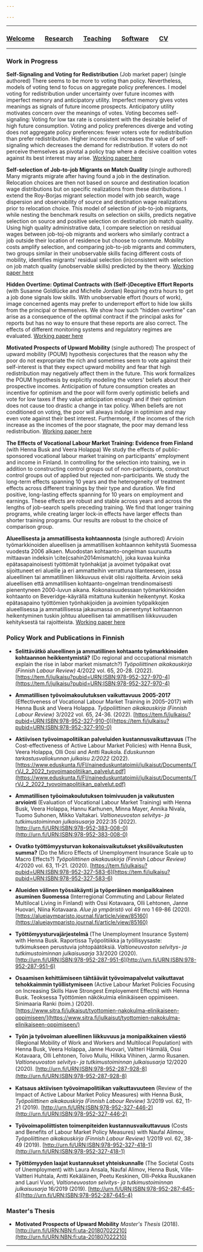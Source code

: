 ```yaml
---

---
```


***

### [Welcome](index.md) &nbsp; &nbsp; &nbsp; [Research](research.md) &nbsp; &nbsp; &nbsp; [Teaching](teaching.md) &nbsp; &nbsp; &nbsp; [Software](software.md) &nbsp; &nbsp; &nbsp; [CV](/cv_alasalmi/cv_juhoalasalmi.pdf)

***

### Work in Progress

**Self-Signaling and Voting for Redistribution** (Job market paper) (single authored)
There seems to be more to voting than policy. Nevertheless, models of voting tend to focus on aggregate policy preferences. I model voting for redistribution under uncertainty over future incomes with imperfect memory and anticipatory utility. Imperfect memory gives votes meanings as signals of future income prospects. Anticipatory utility motivates concern over the meanings of votes. Voting becomes self-signaling: Voting for low tax rate is consistent with the desirable belief of high future consumption. Voting and policy preferences diverge and voting does not aggregate policy preferences: fewer voters vote for redistribution than prefer redistribution. Higher income risk increases the value of self-signaling which decreases the demand for redistribution. If voters do not perceive themselves as pivotal a policy trap where a decisive coalition votes against its best interest may arise. [Working paper here](/papers/signaling_mobility_prospects.pdf)

**Self-selection of Job-to-job Migrants on Match Quality** (single authored)
Many migrants migrate after having found a job in the destination. Relocation choices are then not based on source and destination location wage distributions but on specific realizations from these distributions. I extend the Roy-Borjas migrant selection model with job search, wage dispersion and observability of source and destination wage realizations prior to relocation choice. This model of selection of job-to-job migrants, while nesting the benchmark results on selection on skills, predicts negative selection on source and positive selection on destination job match quality. Using high quality administrative data, I compare selection on residual wages between job-toj-ob migrants and workers who similarly contract a job outside their location of residence but choose to commute. Mobility costs amplify selection, and comparing job-to-job migrants and commuters, two groups similar in their unobservable skills facing different costs of mobility, identifies migrants' residual selection (in)consistent with selection on job match quality (unobservable skills) predicted by the theory. [Working paper here](/papers/selection_on_job_match_quality.pdf)

**Hidden Overtime: Optimal Contracts with (Self-)Deceptive Effort Reports** (with Susanne Goldlücke and Michelle Jordan)
Requiring extra hours to get a job done signals low skills. With unobservable effort (hours of work), image concerned agents may prefer to underreport effort to hide low skills from the principal or themselves. We show how such "hidden overtime" can arise as a consequence of the optimal contract if the principal asks for reports but has no way to ensure that these reports are also correct. The effects of different monitoring systems and regulatory regimes are evaluated. [Working paper here](/papers/hidden_overtime.pdf)

**Motivated Prospects of Upward Mobility** (single authored)
The prospect of upward mobility (POUM) hypothesis conjectures that the reason why the poor do not expropriate the rich and sometimes seem to vote against their self-interest is that they expect upward mobility and fear that high redistribution may negatively affect them in the future. This work formalizes the POUM hypothesis by explicitly modeling the voters' beliefs about their prospective incomes. Anticipation of future consumption creates an incentive for optimism and the poor will form overly optimistic beliefs and vote for low taxes if they value anticipation enough and if their optimism does not cause too drastic a change in tax policy. When beliefs are not conditioned on voting, the poor will always indulge in optimism and may even vote against their best interest. Furthermore, if the incomes of the rich increase as the incomes of the poor stagnate, the poor may demand less redistribution. [Working paper here](/papers/mpoum.pdf)

**The Effects of Vocational Labour Market Training: Evidence from Finland** (with Henna Busk and Veera Holappa)
We study the effects of public-sponsored vocational labour market training on participants' employment and income in Finland. In controlling for the selection into training, we in addition to constructing control groups out of non-participants, construct control groups out of applied but rejected non-participants. We study the long-term effects spanning 10 years and the heterogeneity of treatment effects across different trainings by their type and duration. We find positive, long-lasting effects spanning for 10 years on employment and earnings. These effects are robust and stable across years and across the lengths of job-search spells preceding training. We find that longer training programs, while creating larger lock-in effects have larger effects than shorter training programs. Our results are robust to the choice of comparison group.

**Alueellisesta ja ammatillisesta kohtaannosta** (single authored)
Arvioin työmarkkinoiden alueellisen ja ammatillisen kohtaannon kehitystä Suomessa vuodesta 2006 alkaen. Muodostan kohtaanto-ongelman suuruutta mittaavan indeksin \cite{csahin2014mismatch}, joka kuvaa kuinka epätasapainoisesti työttömät työnhakijat ja avoimet työpaikat ovat sijoittuneet eri alueille ja eri ammatteihin verrattuna tilanteeseen, jossa alueellinen tai ammatillinen liikkuvuus eivät olisi rajoitteita. Arvioin sekä alueellisen että ammatillisen kohtaanto-ongelman trendinomaisesti pienentyneen 2000-luvun aikana. Kokonaisuudessaan työmarkkinoiden kohtaanto on Beveridge-käyrällä mitattuna kuitenkin heikentynyt. Koska epätasapaino työttömien työnhakijoiden ja avoimien työpaikkojen alueellisessa ja ammatillisessa jakaumassa on pienentynyt kohtaannon heikentyminen tuskin johtuu alueellisen tai ammatillisen liikkuvuuden kehityksestä tai rajoitteista. [Working paper here](https://raw.githubusercontent.com/pttry/kohtaantoindeksit/main/text/kohtaantoindeksit.pdf)


### Policy Work and Publications in Finnish

* **Selittävätkö alueellinen ja ammatillinen kohtaanto työmarkkinoiden kohtaannon heikkentymistä?**
(Do regional and occupational mismatch explain the rise in labor market mismatch?)
*Työpoliittinen aikakauskirja (Finnish Labour Review)* 4/2022 vol. 65, 20-28.  (2022). [https://tem.fi/julkaisu?pubid=URN:ISBN:978-952-327-970-4](https://tem.fi/julkaisu?pubid=URN:ISBN:978-952-327-970-4)

* **Ammatillisen työvoimakoulutuksen vaikuttavuus 2005-2017**
(Effectiveness of Vocational Labour Market Training in 2005–2017)
with Henna Busk and Veera Holappa. *Työpoliittinen aikakauskirja (Finnish Labour Review)* 3/2022 vol. 65, 24-36.  (2022). [https://tem.fi/julkaisu?pubid=URN:ISBN:978-952-327-910-0](https://tem.fi/julkaisu?pubid=URN:ISBN:978-952-327-910-0)

* **Aktiivisen työvoimapolitiikan palveluiden kustannusvaikuttavuus**
(The Cost-effectiveness of Active Labour Market Policies) 
with Henna Busk, Veera Holappa, Olli Oosi and Antti Raukola. *Eduskunnan tarkastusvaliokunnan julkaisu 2/2022* (2022). [https://www.eduskunta.fi/FI/naineduskuntatoimii/julkaisut/Documents/TrVJ_2_2022_tyovoimapolitiikan_palvelut.pdf](https://www.eduskunta.fi/FI/naineduskuntatoimii/julkaisut/Documents/TrVJ_2_2022_tyovoimapolitiikan_palvelut.pdf)

* **Ammatillisen työoimakoulutuksen toimivuuden ja vaikutusten arviointi**
(Evaluation of Vocational Labour Market Training)
with Henna Busk, Veera Holappa, Hannu Karhunen, Minna Mayer, Annika Nivala, Tuomo Suhonen, Mikko Valtakari. *Valtioneuvoston selvitys- ja tutkimustoiminnan julkaisusarja* 2022:35 (2022). [http://urn.fi/URN:ISBN:978-952-383-008-0](http://urn.fi/URN:ISBN:978-952-383-008-0)

* **Ovatko työttömyysturvan kokonaisvaikutukset yksilövaikutusten summa?**
(Do the Micro Effects of Unemployment Insurance Scale up to Macro Effects?)
*Työpoliittinen aikakauskirja (Finnish Labour Review)* 4/2020 vol. 63, 11-21.  (2020). [https://tem.fi/julkaisu?pubid=URN:ISBN:978-952-327-583-6](https://tem.fi/julkaisu?pubid=URN:ISBN:978-952-327-583-6)

* **Alueiden välinen työssäkäynti ja työperäinen monipaikkainen asuminen Suomessa**
(Interregional Commuting and Labour Related Multilocal Living in Finland)
with Ossi Kotavaara, Olli Lehtonen, Janne Huovari, Niina Kotavaara. *Alue ja ympäristö* vol 49 nro 1 69-86 (2020). [https://aluejaymparisto.journal.fi/article/view/85160](https://aluejaymparisto.journal.fi/article/view/85160)

* **Työttömyysturvajärjestelmä**
(The Unemployment Insurance System)
with Henna Busk. Raportissa Työpolitiikka ja työllisyysaste: tutkimukseen perustuvia johtopäätöksiä. *Valtioneuvoston selvitys- ja tutkimustoiminnan julkaisusarja* 33/2020 (2020). [http://urn.fi/URN:ISBN:978-952-287-951-6](http://urn.fi/URN:ISBN:978-952-287-951-6)

* **Osaamisen kehittämiseen tähtäävät työvoimapalvelut vaikuttavat tehokkaimmin työllistymiseen**
(Active Labour Market Policies Focusing on Increasing Skills Have Strongest Employement Effects)
with Henna Busk. Teoksessa Työttömien näkökulmia elinikäiseen oppimiseen. Sinimaaria Ranki (toim.) (2020).
[https://www.sitra.ﬁ/julkaisut/tyottomien-nakokulma-elinikaiseen-oppimiseen/](https://www.sitra.ﬁ/julkaisut/tyottomien-nakokulma-elinikaiseen-oppimiseen/)

* **Työn ja työvoiman alueellinen liikkuvuus ja monipaikkainen väestö**
(Regional Mobility of Work and Workers and Multilocal Population) 
with Henna Busk, Veera Holappa, Janne Huovari, Valtteri Härmälä, Ossi Kotavaara, Olli Lehtonen, Toivo Muilu, Hilkka Vihinen, Jarmo Rusanen. *Valtioneuvoston selvitys- ja tutkimustoiminnan julkaisusarja* 12/2020 (2020).
[http://urn.ﬁ/URN:ISBN:978-952-287-928-8](http://urn.ﬁ/URN:ISBN:978-952-287-928-8)

* **Katsaus aktiivisen työvoimapolitiikan vaikuttavuuteen** 
(Review of the Impact of Active Labour Market Policy Measures)
with Henna Busk, *Työpoliittinen aikakauskirja (Finnish Labour Review)* 3/2019 vol. 62, 11-21 (2019).
[http://urn.fi/URN:ISBN:978-952-327-446-2](http://urn.fi/URN:ISBN:978-952-327-446-2)

* **Työvoimapoliittisten toimenpiteiden kustannusvaikuttavuus**
(Costs and Benefits of Labour Market Policy Measures)
with Naufal Alimov, *Työpoliittinen aikakauskirja (Finnish Labour Review)* 1/2019 vol. 62, 38-49 (2019).
[http://urn.fi/URN:ISBN:978-952-327-418-1](http://urn.fi/URN:ISBN:978-952-327-418-1)

* **Työttömyyden laajat kustannukset yhteiskunnalle**
(The Societal Costs of Unemployment)
with Laura Ansala, Naufal Alimov, Henna Busk, Ville-Valtteri Huhtala, Antti Kekäläinen, Peetu Keskinen, Olli-Pekka Ruuskanen and Lauri Vuori,
*Valtioneuvoston selvitys- ja tutkimustoiminnan julkaisusarja* 16/2019 (2019).
[http://urn.fi/URN:ISBN:978-952-287-645-4](http://urn.fi/URN:ISBN:978-952-287-645-4)

### Master's Thesis

* **Motivated Prospects of Upward Mobility** *Master's Thesis* (2018).
[http://urn.fi/URN:NBN:fi:uta-201807022210](http://urn.fi/URN:NBN:fi:uta-201807022210) 

***
